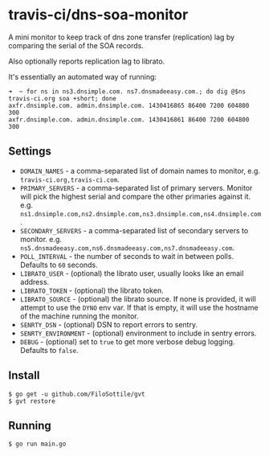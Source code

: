 # travis-ci/dns-soa-monitor

A mini monitor to keep track of dns zone transfer (replication) lag by comparing the serial of the SOA records.

Also optionally reports replication lag to librato.

It's essentially an automated way of running:

```
➜  ~ for ns in ns3.dnsimple.com. ns7.dnsmadeeasy.com.; do dig @$ns travis-ci.org soa +short; done
axfr.dnsimple.com. admin.dnsimple.com. 1430416865 86400 7200 604800 300
axfr.dnsimple.com. admin.dnsimple.com. 1430416861 86400 7200 604800 300
```

## Settings

* `DOMAIN_NAMES` - a comma-separated list of domain names to monitor, e.g. `travis-ci.org,travis-ci.com`.
* `PRIMARY_SERVERS` - a comma-separated list of primary servers. Monitor will pick the highest serial and compare the other primaries against it. e.g. `ns1.dnsimple.com,ns2.dnsimple.com,ns3.dnsimple.com,ns4.dnsimple.com`.
* `SECONDARY_SERVERS` - a comma-separated list of secondary servers to monitor. e.g. `ns5.dnsmadeeasy.com,ns6.dnsmadeeasy.com,ns7.dnsmadeeasy.com`.
* `POLL_INTERVAL` - the number of seconds to wait in between polls. Defaults to `60` seconds.
* `LIBRATO_USER` - (optional) the librato user, usually looks like an email address.
* `LIBRATO_TOKEN` - (optional) the librato token.
* `LIBRATO_SOURCE` - (optional) the librato source. If none is provided, it will attempt to use the `DYNO` env var. If that is empty, it will use the hostname of the machine running the monitor.
* `SENRTY_DSN` - (optional) DSN to report errors to sentry.
* `SENRTY_ENVIRONMENT` - (optional) environment to include in sentry errors.
* `DEBUG` - (optional) set to `true` to get more verbose debug logging. Defaults to `false`.

## Install

    $ go get -u github.com/FiloSottile/gvt
    $ gvt restore

## Running

    $ go run main.go
